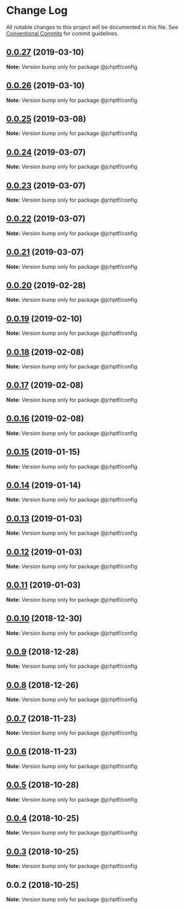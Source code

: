 # Change Log

All notable changes to this project will be documented in this file.
See [Conventional Commits](https://conventionalcommits.org) for commit guidelines.

## [0.0.27](https://github.com/jheinnic/portfolio-monorepo/compare/@jchptf/config@0.0.26...@jchptf/config@0.0.27) (2019-03-10)

**Note:** Version bump only for package @jchptf/config





## [0.0.26](https://github.com/jheinnic/portfolio-monorepo/compare/@jchptf/config@0.0.25...@jchptf/config@0.0.26) (2019-03-10)

**Note:** Version bump only for package @jchptf/config





## [0.0.25](https://github.com/jheinnic/portfolio-monorepo/compare/@jchptf/config@0.0.24...@jchptf/config@0.0.25) (2019-03-08)

**Note:** Version bump only for package @jchptf/config





## [0.0.24](https://github.com/jheinnic/portfolio-monorepo/compare/@jchptf/config@0.0.23...@jchptf/config@0.0.24) (2019-03-07)

**Note:** Version bump only for package @jchptf/config





## [0.0.23](https://github.com/jheinnic/portfolio-monorepo/compare/@jchptf/config@0.0.22...@jchptf/config@0.0.23) (2019-03-07)

**Note:** Version bump only for package @jchptf/config





## [0.0.22](https://github.com/jheinnic/portfolio-monorepo/compare/@jchptf/config@0.0.21...@jchptf/config@0.0.22) (2019-03-07)

**Note:** Version bump only for package @jchptf/config





## [0.0.21](https://github.com/jheinnic/portfolio-monorepo/compare/@jchptf/config@0.0.20...@jchptf/config@0.0.21) (2019-03-07)

**Note:** Version bump only for package @jchptf/config





## [0.0.20](https://github.com/jheinnic/portfolio-monorepo/compare/@jchptf/config@0.0.19...@jchptf/config@0.0.20) (2019-02-28)

**Note:** Version bump only for package @jchptf/config





## [0.0.19](https://github.com/jheinnic/portfolio-monorepo/compare/@jchptf/config@0.0.18...@jchptf/config@0.0.19) (2019-02-10)

**Note:** Version bump only for package @jchptf/config





## [0.0.18](https://github.com/jheinnic/portfolio-monorepo/compare/@jchptf/config@0.0.16...@jchptf/config@0.0.18) (2019-02-08)

**Note:** Version bump only for package @jchptf/config





## [0.0.17](https://github.com/jheinnic/portfolio-monorepo/compare/@jchptf/config@0.0.16...@jchptf/config@0.0.17) (2019-02-08)

**Note:** Version bump only for package @jchptf/config





## [0.0.16](https://github.com/jheinnic/portfolio-monorepo/compare/@jchptf/config@0.0.15...@jchptf/config@0.0.16) (2019-02-08)

**Note:** Version bump only for package @jchptf/config





## [0.0.15](https://github.com/jheinnic/portfolio-monorepo/compare/@jchptf/config@0.0.14...@jchptf/config@0.0.15) (2019-01-15)

**Note:** Version bump only for package @jchptf/config





## [0.0.14](https://github.com/jheinnic/portfolio-monorepo/compare/@jchptf/config@0.0.13...@jchptf/config@0.0.14) (2019-01-14)

**Note:** Version bump only for package @jchptf/config





## [0.0.13](https://github.com/jheinnic/portfolio-monorepo/compare/@jchptf/config@0.0.12...@jchptf/config@0.0.13) (2019-01-03)

**Note:** Version bump only for package @jchptf/config





## [0.0.12](https://github.com/jheinnic/portfolio-monorepo/compare/@jchptf/config@0.0.11...@jchptf/config@0.0.12) (2019-01-03)

**Note:** Version bump only for package @jchptf/config





## [0.0.11](https://github.com/jheinnic/portfolio-monorepo/compare/@jchptf/config@0.0.10...@jchptf/config@0.0.11) (2019-01-03)

**Note:** Version bump only for package @jchptf/config





## [0.0.10](https://github.com/jheinnic/portfolio-monorepo/compare/@jchptf/config@0.0.9...@jchptf/config@0.0.10) (2018-12-30)

**Note:** Version bump only for package @jchptf/config





## [0.0.9](https://github.com/jheinnic/portfolio-monorepo/compare/@jchptf/config@0.0.8...@jchptf/config@0.0.9) (2018-12-28)

**Note:** Version bump only for package @jchptf/config





## [0.0.8](https://github.com/jheinnic/portfolio-monorepo/compare/@jchptf/config@0.0.6...@jchptf/config@0.0.8) (2018-12-26)

**Note:** Version bump only for package @jchptf/config





## [0.0.7](https://github.com/jheinnic/portfolio-monorepo/compare/@jchptf/config@0.0.6...@jchptf/config@0.0.7) (2018-11-23)

**Note:** Version bump only for package @jchptf/config





## [0.0.6](https://github.com/jheinnic/portfolio-monorepo/compare/@jchptf/config@0.0.5...@jchptf/config@0.0.6) (2018-11-23)

**Note:** Version bump only for package @jchptf/config





## [0.0.5](https://github.com/jheinnic/portfolio-monorepo/compare/@jchptf/config@0.0.4...@jchptf/config@0.0.5) (2018-10-28)

**Note:** Version bump only for package @jchptf/config





## [0.0.4](https://github.com/jheinnic/portfolio-monorepo/compare/@jchptf/config@0.0.3...@jchptf/config@0.0.4) (2018-10-25)

**Note:** Version bump only for package @jchptf/config





## [0.0.3](https://github.com/jheinnic/portfolio-monorepo/compare/@jchptf/config@0.0.2...@jchptf/config@0.0.3) (2018-10-25)

**Note:** Version bump only for package @jchptf/config





## 0.0.2 (2018-10-25)

**Note:** Version bump only for package @jchptf/config
